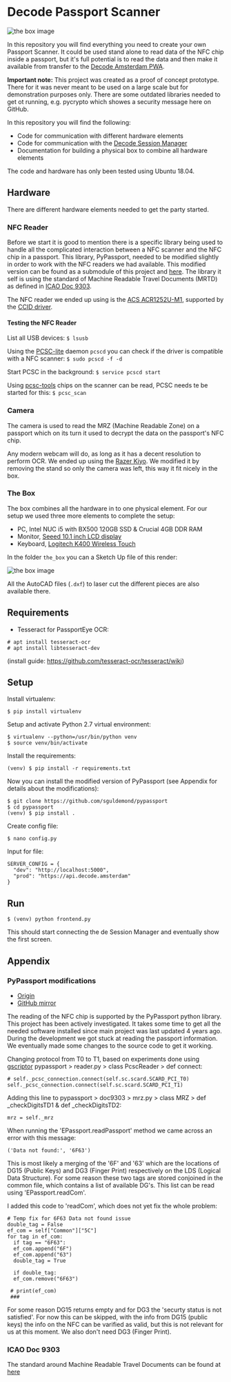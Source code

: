 # Decode Passport Scanner

![the box image](the_box/the_box_elements.jpg)

In this repository you will find everything you need to create your own Passport Scanner. It could be used stand alone to read data of the NFC chip inside a passport, but it's full potential is to read the data and then make it available from transfer to the [Decode Amsterdam PWA](https://github.com/Amsterdam/decode_amsterdam_pwa).

**Important note:**
This project was created as a proof of concept prototype. There for it was never meant to be used on a large scale but for demonstration purposes only. There are some outdated libraries needed to get ot running, e.g. pycrypto which showes a security message here on GitHub.

In this repository you will find the following:

* Code for communication with different hardware elements
* Code for communication with the [Decode Session Manager](https://github.com/Amsterdam/decode_session_manager)
* Documentation for building a physical box to combine all hardware elements 

The code and hardware has only been tested using Ubuntu 18.04.


## Hardware

There are different hardware elements needed to get the party started.

### NFC Reader

Before we start it is good to mention there is a specific library being used to handle all the complicated interaction between a NFC scanner and the NFC chip in a passport. This library, PyPassport, needed to be modified slightly in order to work with the NFC readers we had available. This modified version can be found as a submodule of this project and [here](https://github.com/sguldemond/pypassport). The library it self is using the standard of Machine Readable Travel Documents (MRTD) as defined in [ICAO Doc 9303](https://www.icao.int/publications/pages/publication.aspx?docnum=9303). 

The NFC reader we ended up using is the [ACS ACR1252U-M1](https://www.acs.com.hk/en/products/342/acr1252u-usb-nfc-reader-iii-nfc-forum-certified-reader/), supported by the [CCID driver](https://ccid.apdu.fr/).

#### Testing the NFC Reader

List all USB devices: `$ lsusb`

Using the [PCSC-lite](https://pcsclite.apdu.fr/) daemon `pcscd` you can check if the driver is compatible with a NFC scanner:
`$ sudo pcscd -f -d`

Start PCSC in the background:
`$ service pcscd start`

Using [pcsc-tools](http://ludovic.rousseau.free.fr/softwares/pcsc-tools/) chips on the scanner can be read, PCSC needs te be started for this:
`$ pcsc_scan`


### Camera

The camera is used to read the MRZ (Machine Readable Zone) on a passport which on its turn it used to decrypt the data on the passport's NFC chip.

Any modern webcam will do, as long as it has a decent resolution to perform OCR. We ended up using the [Razer Kiyo](https://www.razer.com/gaming-broadcaster/razer-kiyo). We modified it by removing the stand so only the camera was left, this way it fit nicely in the box.


### The Box

The box combines all the hardware in to one physical element. For our setup we used three more elements to complete the setup:
* PC, Intel NUC i5 with BX500 120GB SSD & Crucial 4GB DDR RAM
* Monitor, [Seeed 10.1 inch LCD display](https://www.seeedstudio.com/10-1-Inch-LCD-Display-1366x768-HDMI-VGA-NTSC-PAL-p-1586.html)
* Keyboard, [Logitech K400 Wireless Touch](https://www.logitech.com/en-us/product/wireless-touch-keyboard-k400r)

In the folder `the_box` you can a Sketch Up file of this render:

![the box image](the_box/the_box_render.png)

All the AutoCAD files (`.dxf`) to laser cut the different pieces are also available there.

## Requirements

- Tesseract for PassportEye OCR:
```
# apt install tesseract-ocr
# apt install libtesseract-dev
```
(install guide: https://github.com/tesseract-ocr/tesseract/wiki)

## Setup

Install virtualenv:
```
$ pip install virtualenv
```

Setup and activate Python 2.7 virtual environment:
```
$ virtualenv --python=/usr/bin/python venv
$ source venv/bin/activate
```

Install the requirements:
```
(venv) $ pip install -r requirements.txt
```

Now you can install the modified version of PyPassport (see Appendix for details about the modifications):
```
$ git clone https://github.com/sguldemond/pypassport
$ cd pypassport
(venv) $ pip install .
```

Create config file:
```
$ nano config.py
```
Input for file:
```
SERVER_CONFIG = {
  "dev": "http://localhost:5000",
  "prod": "https://api.decode.amsterdam"
}
```

## Run

```
$ (venv) python frontend.py
```

This should start connecting the de Session Manager and eventually show the first screen.


## Appendix

### PyPassport modifications

- [Origin](https://code.google.com/archive/p/pypassport/)
- [GitHub mirror](https://github.com/andrew867/epassportviewer)

The reading of the NFC chip is supported by the PyPassport python library. This project has been actively investigated. It takes some time to get all the needed software installed since main project was last updated 4 years ago. During the development we got stuck at reading the passport information. We eventually made some changes to the source code to get it working.

Changing protocol from T0 to T1, based on experiments done using [gscriptor](ludovic.rousseau.free.fr/softwares/pcsc-tools/)
pypassport > reader.py > class PcscReader > def connect: 
```
# self._pcsc_connection.connect(self.sc.scard.SCARD_PCI_T0)
self._pcsc_connection.connect(self.sc.scard.SCARD_PCI_T1)
```

Adding this line to
pypassport > doc9303 > mrz.py > class MRZ > def _checkDigitsTD1 & def _checkDigitsTD2:
```
mrz = self._mrz
```

When running the 'EPassport.readPassport' method we came across an error with this message:
```
('Data not found:', '6F63')
```
This is most likely a merging of the '6F' and '63' which are the locations of DG15 (Public Keys) and DG3 (Finger Print) respectively on the LDS (Logical Data Structure). For some reason these two tags are stored conjoined in the common file, which contains a list of available DG's. This list can be read using 'EPassport.readCom'.

I added this code to 'readCom', which does not yet fix the whole problem:
```
# Temp fix for 6F63 Data not found issue
double_tag = False
ef_com = self["Common"]["5C"]
for tag in ef_com:
  if tag == "6F63":
  ef_com.append("6F")
  ef_com.append("63")
  double_tag = True
        
  if double_tag:
  ef_com.remove("6F63")
        
 # print(ef_com)
 ###
```

For some reason DG15 returns empty and for DG3 the 'securty status is not satisfied'.
For now this can be skipped, with the info from DG15 (public keys) the info on the NFC can be varified as valid, but this is not relevant for us at this moment. We also don't need DG3 (Finger Print).

### ICAO Doc 9303

The standard around Machine Readable Travel Documents can be found at [here](https://www.icao.int/publications/pages/publication.aspx?docnum=9303)
